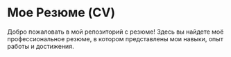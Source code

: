 # Мое Резюме (CV)

Добро пожаловать в мой репозиторий с резюме! Здесь вы найдете моё профессиональное резюме, в котором представлены мои навыки, опыт работы и достижения.
